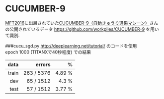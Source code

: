 # CUCUMBER-9

[MFT2016](http://makezine.jp/event/mft2016/)に出展されていた[CUCUMBER-9（自動きゅうり選果マシーン）](http://makezine.jp/event/makers2016/workpiles/)さんの公開されているデータ https://github.com/workpiles/CUCUMBER-9 を用いて識別.  

###cucu_sgd.py
http://deeplearning.net/tutorial/ のコードを使用  
epoch 1000 (TITANXで40秒程度) での結果  

|data|errors|%|
|-----------:|------------:|------------:|
|train|263 / 5376|4.89 %|
|dev|65 / 1512|4.3 %|
|test|57 / 1512|3.77 %|
